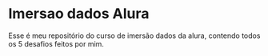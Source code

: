 # Imersao dados Alura
Esse é meu repositório do curso de imersão dados da alura, contendo todos os 5 desafios feitos por mim.
